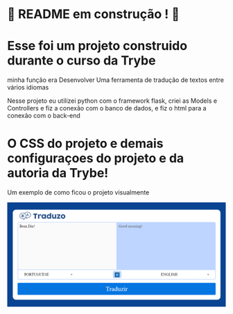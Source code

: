 # :construction: README em construção ! :construction:
<!-- Olá, Tryber!
Esse é apenas um arquivo inicial para o README do seu projeto.
É essencial que você preencha esse documento por conta própria, ok?
Não deixe de usar nossas dicas de escrita de README de projetos, e deixe sua criatividade brilhar!
:warning: IMPORTANTE: você precisa deixar nítido:
- quais arquivos/pastas foram desenvolvidos por você; 
- quais arquivos/pastas foram desenvolvidos por outra pessoa estudante;
- quais arquivos/pastas foram desenvolvidos pela Trybe.
-->
# Esse foi um projeto construido durante o curso da Trybe

minha função era Desenvolver Uma ferramenta de tradução de textos entre vários idiomas

Nesse projeto eu utilizei python com o framework flask,
criei as Models e Controllers e fiz a conexão com o banco de dados, e fiz o html para a conexão com o back-end



# O CSS do projeto e demais configuraçoes do projeto e da autoria da Trybe!

Um exemplo de como ficou o projeto visualmente

![Tela](src/views/static/images/exemplo.png)

